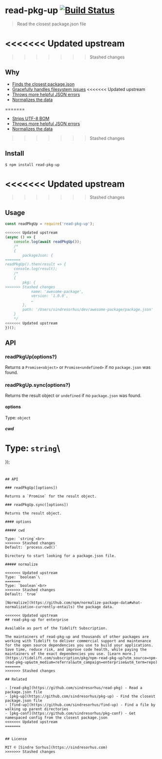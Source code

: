 # read-pkg-up [![Build Status](https://travis-ci.org/sindresorhus/read-pkg-up.svg?branch=master)](https://travis-ci.org/sindresorhus/read-pkg-up)

> Read the closest package.json file

<<<<<<< Updated upstream
=======

>>>>>>> Stashed changes
## Why

- [Finds the closest package.json](https://github.com/sindresorhus/find-up)
- [Gracefully handles filesystem issues](https://github.com/isaacs/node-graceful-fs)
<<<<<<< Updated upstream
- [Throws more helpful JSON errors](https://github.com/sindresorhus/parse-json)
- [Normalizes the data](https://github.com/npm/normalize-package-data#what-normalization-currently-entails)

=======
- [Strips UTF-8 BOM](https://github.com/sindresorhus/strip-bom)
- [Throws more helpful JSON errors](https://github.com/sindresorhus/parse-json)
- [Normalizes the data](https://github.com/npm/normalize-package-data#what-normalization-currently-entails)


>>>>>>> Stashed changes
## Install

```
$ npm install read-pkg-up
```

<<<<<<< Updated upstream
=======

>>>>>>> Stashed changes
## Usage

```js
const readPkgUp = require('read-pkg-up');

<<<<<<< Updated upstream
(async () => {
	console.log(await readPkgUp());
	/*
	{
		packageJson: {
=======
readPkgUp().then(result => {
	console.log(result);
	/*
	{
		pkg: {
>>>>>>> Stashed changes
			name: 'awesome-package',
			version: '1.0.0',
			…
		},
		path: '/Users/sindresorhus/dev/awesome-package/package.json'
	}
	*/
<<<<<<< Updated upstream
})();
```

## API

### readPkgUp(options?)

Returns a `Promise<object>` or `Promise<undefined>` if no `package.json` was found.

### readPkgUp.sync(options?)

Returns the result object or `undefined` if no `package.json` was found.

#### options

Type: `object`

##### cwd

Type: `string`\
=======
});
```


## API

### readPkgUp([options])

Returns a `Promise` for the result object.

### readPkgUp.sync([options])

Returns the result object.

#### options

##### cwd

Type: `string`<br>
>>>>>>> Stashed changes
Default: `process.cwd()`

Directory to start looking for a package.json file.

##### normalize

<<<<<<< Updated upstream
Type: `boolean`\
=======
Type: `boolean`<br>
>>>>>>> Stashed changes
Default: `true`

[Normalize](https://github.com/npm/normalize-package-data#what-normalization-currently-entails) the package data.

<<<<<<< Updated upstream
## read-pkg-up for enterprise

Available as part of the Tidelift Subscription.

The maintainers of read-pkg-up and thousands of other packages are working with Tidelift to deliver commercial support and maintenance for the open source dependencies you use to build your applications. Save time, reduce risk, and improve code health, while paying the maintainers of the exact dependencies you use. [Learn more.](https://tidelift.com/subscription/pkg/npm-read-pkg-up?utm_source=npm-read-pkg-up&utm_medium=referral&utm_campaign=enterprise&utm_term=repo)
=======
>>>>>>> Stashed changes

## Related

- [read-pkg](https://github.com/sindresorhus/read-pkg) - Read a package.json file
- [pkg-up](https://github.com/sindresorhus/pkg-up) - Find the closest package.json file
- [find-up](https://github.com/sindresorhus/find-up) - Find a file by walking up parent directories
- [pkg-conf](https://github.com/sindresorhus/pkg-conf) - Get namespaced config from the closest package.json
<<<<<<< Updated upstream
=======


## License

MIT © [Sindre Sorhus](https://sindresorhus.com)
>>>>>>> Stashed changes

